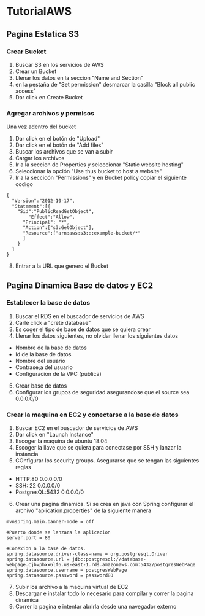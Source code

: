 # TutorialAWS

## Pagina Estatica S3

### Crear Bucket
1. Buscar S3 en los servicios de AWS
2. Crear un Bucket
3. Llenar los datos en la seccion "Name and Section"
4. en la pestaña de "Set permission" desmarcar la casilla "Block all public access"
5. Dar click en Create Bucket

### Agregar archivos y permisos
Una vez adentro del bucket
1. Dar click en el botón de "Upload"
2. Dar click en el botón de "Add files"
3. Buscar los archivos que se van a subir
4. Cargar los archivos
5. Ir a la seccion de Properties y seleccionar "Static website hosting"
6. Seleccionar la opción "Use thus bucket to host a website"
7. Ir a la seccioón "Permissions" y en Bucket policy copiar el siguiente codigo

````
{
  "Version":"2012-10-17",
  "Statement":[{
	"Sid":"PublicReadGetObject",
        "Effect":"Allow",
	  "Principal": "*",
      "Action":["s3:GetObject"],
      "Resource":["arn:aws:s3:::example-bucket/*"
      ]
    }
  ]
}
````
8. Entrar a la URL que genero el Bucket

## Pagina Dinamica Base de datos y EC2

### Establecer la base de datos
 
1. Buscar el RDS en el buscador de servicios de AWS
2. Carle click a "crete database"
3. Es coger el tipo de base de datos que se quiera crear
4. Llenar los datos siguientes, no olvidar llenar los siguientes datos
  - Nombre de la base de datos
  - Id de la base de datos
  - Nombre del usuario
  - Contrase;a del usuario
  - Configuracion de la VPC (publica)
  
5. Crear base de datos
6. Configurar los grupos de seguridad asegurandose que el source sea 0.0.0.0/0
 
### Crear la maquina en EC2 y conectarse a la base de datos

1. Buscar EC2 en el buscador de servicios de AWS
2. Dar click en "Launch Instance"
3. Escoger la maquina de ubuntu 18.04
4. Escoger la llave que se quiera para conectase por SSH y lanzar la instancia
5. COnfigurar los security groups. Asegurarse que se tengan las siguientes reglas
  - HTTP:80 0.0.0.0/0
  - SSH: 22 0.0.0.0/0
  - PostgresQL:5432 0.0.0.0/0
6. Crear una pagina dinamica. Si se crea en java con Spring configurar el archivo "aplication.properties" de la siguiente manera
````
mvnspring.main.banner-mode = off

#Puerto donde se lanzara la aplicacion
server.port = 80

#Conexion a la base de datos.
spring.datasource.driver-class-name = org.postgresql.Driver
spring.datasource.url = jdbc:postgresql://database-webpage.cjbvphxx6lf6.us-east-1.rds.amazonaws.com:5432/postgresWebPage
spring.datasource.username = postgresWebPage
spring.datasource.password = password80
````
7. Subir los archivo a la maquina virtual de EC2
8. Descargar e instalar todo lo necesario para compilar y correr la pagina dinamica
9. Correr la pagina e intentar abrirla desde una navegador externo
